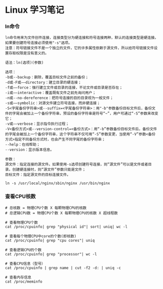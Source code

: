 Linux 学习笔记
=============

### ln命令
    ln命令用来为文件创件连接，连接类型分为硬连接和符号连接两种，默认的连接类型是硬连接。如果要创建符号连接必须使用"-s"选项。
    注意：符号链接文件不是一个独立的文件，它的许多属性依赖于源文件，所以给符号链接文件设置存取权限是没有意义的。
    
    语法：ln(选项)(参数)
    
    选项：
    -b或--backup：删除，覆盖目标文件之前的备份；
    -d或-F或——directory：建立目录的硬连接；
    -f或——force：强行建立文件或目录的连接，不论文件或目录是否存在；
    -i或——interactive：覆盖既有文件之前先询问用户；
    -n或--no-dereference：把符号连接的目的目录视为一般文件；
    -s或——symbolic：对源文件建立符号连接，而非硬连接；
    -S<字尾备份字符串>或--suffix=<字尾备份字符串>：用"-b"参数备份目标文件后，备份文件的字尾会被加上一个备份字符串，预设的备份字符串是符号“~”，用户可通过“-S”参数来改变它；
    -v或——verbose：显示指令执行过程；
    -V<备份方式>或--version-control=<备份方式>：用“-b”参数备份目标文件后，备份文件的字尾会被加上一个备份字符串，这个字符串不仅可用“-S”参数变更，当使用“-V”参数<备份方式>指定不同备份方式时，也会产生不同字尾的备份字符串；
    --help：在线帮助；
    --version：显示版本信息。
    
    参数：
    源文件：指定连接的源文件。如果使用-s选项创建符号连接，则“源文件”可以是文件或者目录。创建硬连接时，则“源文件”参数只能是文件；
    目标文件：指定源文件的目标连接文件。
    
    ln -s /usr/local/nginx/sbin/nginx /usr/bin/nginx
    
### 查看CPU核数
    # 总核数 = 物理CPU个数 X 每颗物理CPU的核数 
    # 总逻辑CPU数 = 物理CPU个数 X 每颗物理CPU的核数 X 超线程数
    
    # 查看物理CPU个数
    cat /proc/cpuinfo| grep "physical id"| sort| uniq| wc -l
    
    # 查看每个物理CPU中core的个数(即核数)
    cat /proc/cpuinfo| grep "cpu cores"| uniq
    
    # 查看逻辑CPU的个数
    cat /proc/cpuinfo| grep "processor"| wc -l
    
    # 查看CPU信息（型号）
    cat /proc/cpuinfo | grep name | cut -f2 -d: | uniq -c
    
    # 查看内存信息
    cat /proc/meminfo
